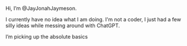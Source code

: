 Hi, I’m @JayJonahJaymeson.

I currently have no idea what I am doing. I'm not a coder, I just had a few silly ideas while messing around with ChatGPT.

I’m picking up the absolute basics

<!---
JayJonahJaymeson/JayJonahJaymeson is a ✨ special ✨ repository because its `README.md` (this file) appears on your GitHub profile.
You can click the Preview link to take a look at your changes.
--->
